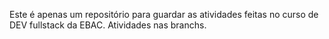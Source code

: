 Este é apenas um repositório para guardar as atividades feitas no curso de DEV fullstack da EBAC.
Atividades nas branchs.

